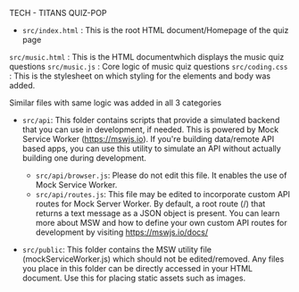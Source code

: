 TECH - TITANS QUIZ-POP
- ```src/index.html``` : This is the root HTML document/Homepage of the quiz page

 ```src/music.html``` : This is the  HTML documentwhich displays the music quiz questions
  ```src/music.js``` : Core logic of music quiz questions
   ```src/coding.css``` : This is the stylesheet on which styling for the elements and body was added.

   Similar files with same logic was added in all 3 categories

- ```src/api```: This folder contains scripts that provide a simulated backend that you can use in development, if needed. This is powered by Mock Service Worker (https://mswjs.io). If you're building data/remote API based apps, you can use this utility to simulate an API without actually building one during development. 
  - ```src/api/browser.js```: Please do not edit this file. It enables the use of Mock Service Worker.
  - ```src/api/routes.js```: This file may be edited to incorporate custom API routes for Mock Server Worker. By default, a root route (/) that returns a text message as a JSON object is present. You can learn more about MSW and how to define your own custom API routes for development by visiting https://mswjs.io/docs/

- ```src/public```: This folder contains the MSW utility file (mockServiceWorker.js) which should not be edited/removed. Any files you place in this folder can be directly accessed in your HTML document. Use this for placing static assets such as images. 


